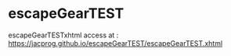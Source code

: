 # escapeGearTEST
escapeGearTESTxhtml
access at : https://jacprog.github.io/escapeGearTEST/escapeGearTEST.xhtml
